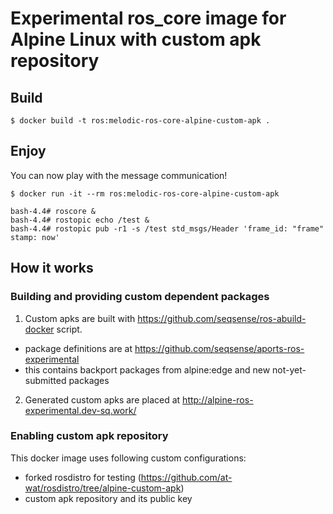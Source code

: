 # Experimental ros_core image for Alpine Linux with custom apk repository

## Build

```shell
$ docker build -t ros:melodic-ros-core-alpine-custom-apk .
```

## Enjoy

You can now play with the message communication!

```shell
$ docker run -it --rm ros:melodic-ros-core-alpine-custom-apk
```

```shell
bash-4.4# roscore &
bash-4.4# rostopic echo /test &
bash-4.4# rostopic pub -r1 -s /test std_msgs/Header 'frame_id: "frame"
stamp: now'
```

## How it works

### Building and providing custom dependent packages

1. Custom apks are built with https://github.com/seqsense/ros-abuild-docker script.
  - package definitions are at https://github.com/seqsense/aports-ros-experimental
  - this contains backport packages from alpine:edge and new not-yet-submitted packages
2. Generated custom apks are placed at http://alpine-ros-experimental.dev-sq.work/

### Enabling custom apk repository

This docker image uses following custom configurations:
- forked rosdistro for testing (https://github.com/at-wat/rosdistro/tree/alpine-custom-apk)
- custom apk repository and its public key

